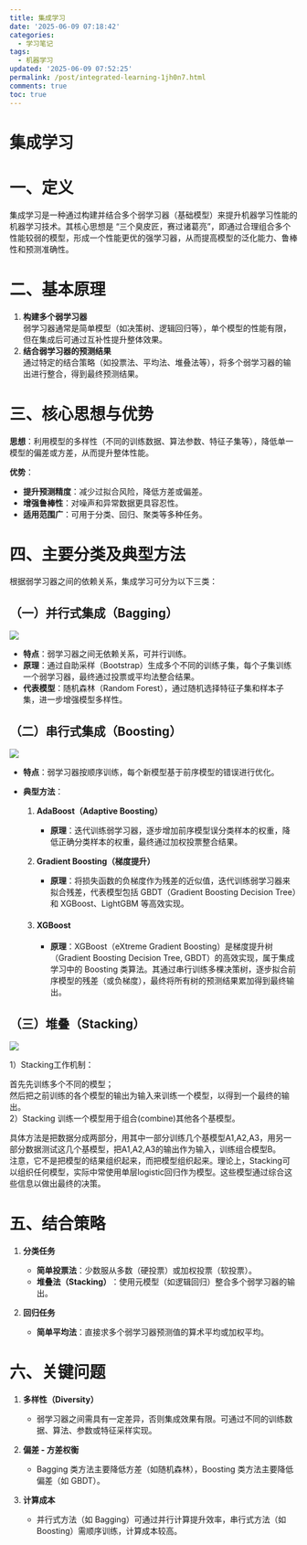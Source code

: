 ```yaml
---
title: 集成学习
date: '2025-06-09 07:18:42'
categories:
  - 学习笔记
tags:
  - 机器学习  
updated: '2025-06-09 07:52:25'
permalink: /post/integrated-learning-1jh0n7.html
comments: true
toc: true
---
```




# 集成学习

# 一、定义

 集成学习是一种通过构建并结合多个弱学习器（基础模型）来提升机器学习性能的机器学习技术。其核心思想是 “三个臭皮匠，赛过诸葛亮”，即通过合理组合多个性能较弱的模型，形成一个性能更优的强学习器，从而提高模型的泛化能力、鲁棒性和预测准确性。

# 二、基本原理

1. **构建多个弱学习器**  
    弱学习器通常是简单模型（如决策树、逻辑回归等），单个模型的性能有限，但在集成后可通过互补性提升整体效果。
2. **结合弱学习器的预测结果**  
    通过特定的结合策略（如投票法、平均法、堆叠法等），将多个弱学习器的输出进行整合，得到最终预测结果。

# 三、核心思想与优势

​**思想**​：利用模型的多样性（不同的训练数据、算法参数、特征子集等），降低单一模型的偏差或方差，从而提升整体性能。

​**优势**​：

- ​**提升预测精度**​：减少过拟合风险，降低方差或偏差。
- ​**增强鲁棒性**​：对噪声和异常数据更具容忍性。
- ​**适用范围广**​：可用于分类、回归、聚类等多种任务。

# 四、主要分类及典型方法

 根据弱学习器之间的依赖关系，集成学习可分为以下三类：

## （一）并行式集成（**Bagging**）

![](https://mysynotebook.oss-cn-hongkong.aliyuncs.com/img/bb3da84b01df4a8eaa678c83e29ccf76.png)

- **特点**：弱学习器之间无依赖关系，可并行训练。
- **原理**：通过自助采样（Bootstrap）生成多个不同的训练子集，每个子集训练一个弱学习器，最终通过投票或平均法整合结果。
- ​**代表模型**​：随机森林（Random Forest），通过随机选择特征子集和样本子集，进一步增强模型多样性。

## （二）串行式集成（Boosting）

![](https://mysynotebook.oss-cn-hongkong.aliyuncs.com/img/67d5144fd3bc4dc3a4a671282f2bf72c.png)

- ​**特点**​：弱学习器按顺序训练，每个新模型基于前序模型的错误进行优化。
- ​**典型方法**​：

  1. **AdaBoost（Adaptive Boosting）**

      - ​**原理**​：迭代训练弱学习器，逐步增加前序模型误分类样本的权重，降低正确分类样本的权重，最终通过加权投票整合结果。
  2. **Gradient Boosting（梯度提升）**

      - ​**原理**​：将损失函数的负梯度作为残差的近似值，迭代训练弱学习器来拟合残差，代表模型包括 GBDT（Gradient Boosting Decision Tree）和 XGBoost、LightGBM 等高效实现。
  3. #### XGBoost

      - **原理**：XGBoost（eXtreme Gradient Boosting）是梯度提升树（Gradient Boosting Decision Tree, GBDT）的高效实现，属于集成学习中的 Boosting 类算法。其通过串行训练多棵决策树，逐步拟合前序模型的残差（或负梯度），最终将所有树的预测结果累加得到最终输出。

## （三）堆叠（Stacking）

![](https://mysynotebook.oss-cn-hongkong.aliyuncs.com/img/346905089ee041cd8697473b0069a677.png)

1）Stacking工作机制：

首先先训练多个不同的模型；  
然后把之前训练的各个模型的输出为输入来训练一个模型，以得到一个最终的输出。  
2）Stacking 训练一个模型用于组合(combine)其他各个基模型。

具体方法是把数据分成两部分，用其中一部分训练几个基模型A1,A2,A3，用另一部分数据测试这几个基模型，把A1,A2,A3的输出作为输入，训练组合模型B。  
注意，它不是把模型的结果组织起来，而把模型组织起来。理论上，Stacking可以组织任何模型，实际中常使用单层logistic回归作为模型。这些模型通过综合这些信息以做出最终的决策。

# 五、结合策略

1. **分类任务**

    - ​**简单投票法**​：少数服从多数（硬投票）或加权投票（软投票）。
    - ​**堆叠法（Stacking）** ​：使用元模型（如逻辑回归）整合多个弱学习器的输出。
2. **回归任务**

    - ​**简单平均法**​：直接求多个弱学习器预测值的算术平均或加权平均。

# 六、关键问题

1. **多样性（Diversity）**

    - 弱学习器之间需具有一定差异，否则集成效果有限。可通过不同的训练数据、算法、参数或特征采样实现。
2. **偏差 - 方差权衡**

    - Bagging 类方法主要降低方差（如随机森林），Boosting 类方法主要降低偏差（如 GBDT）。
3. **计算成本**

    - 并行式方法（如 Bagging）可通过并行计算提升效率，串行式方法（如 Boosting）需顺序训练，计算成本较高。

‍
